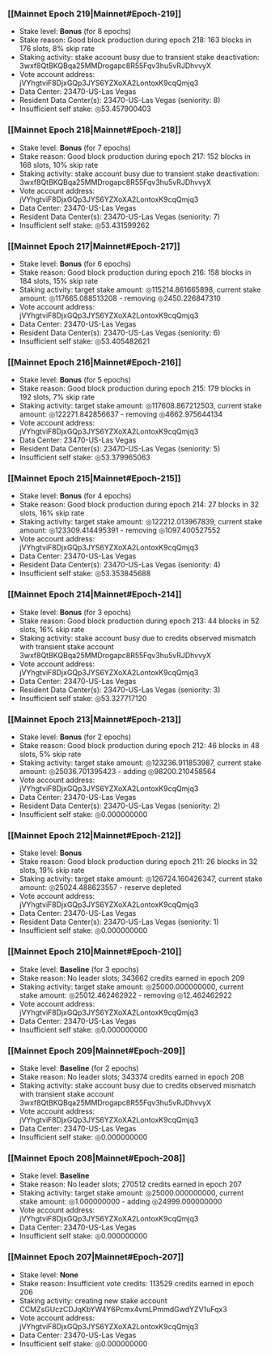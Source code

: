 ### [[Mainnet Epoch 219|Mainnet#Epoch-219]]
* Stake level: **Bonus** (for 8 epochs)
* Stake reason: Good block production during epoch 218: 163 blocks in 176 slots, 8% skip rate
* Staking activity: stake account busy due to transient stake deactivation: 3wxf8QtBKQBqa25MMDrogapc8R55Fqv3hu5vRJDhvvyX
* Vote account address: jVYhgtviF8DjxGQp3JYS6YZXoXA2LontoxK9cqQmjq3
* Data Center: 23470-US-Las Vegas
* Resident Data Center(s): 23470-US-Las Vegas (seniority: 8)
* Insufficient self stake: ◎53.457900403
### [[Mainnet Epoch 218|Mainnet#Epoch-218]]
* Stake level: **Bonus** (for 7 epochs)
* Stake reason: Good block production during epoch 217: 152 blocks in 168 slots, 10% skip rate
* Staking activity: stake account busy due to transient stake deactivation: 3wxf8QtBKQBqa25MMDrogapc8R55Fqv3hu5vRJDhvvyX
* Vote account address: jVYhgtviF8DjxGQp3JYS6YZXoXA2LontoxK9cqQmjq3
* Data Center: 23470-US-Las Vegas
* Resident Data Center(s): 23470-US-Las Vegas (seniority: 7)
* Insufficient self stake: ◎53.431599262
### [[Mainnet Epoch 217|Mainnet#Epoch-217]]
* Stake level: **Bonus** (for 6 epochs)
* Stake reason: Good block production during epoch 216: 158 blocks in 184 slots, 15% skip rate
* Staking activity: target stake amount: ◎115214.861665898, current stake amount: ◎117665.088513208 - removing ◎2450.226847310
* Vote account address: jVYhgtviF8DjxGQp3JYS6YZXoXA2LontoxK9cqQmjq3
* Data Center: 23470-US-Las Vegas
* Resident Data Center(s): 23470-US-Las Vegas (seniority: 6)
* Insufficient self stake: ◎53.405482621
### [[Mainnet Epoch 216|Mainnet#Epoch-216]]
* Stake level: **Bonus** (for 5 epochs)
* Stake reason: Good block production during epoch 215: 179 blocks in 192 slots, 7% skip rate
* Staking activity: target stake amount: ◎117608.867212503, current stake amount: ◎122271.842856637 - removing ◎4662.975644134
* Vote account address: jVYhgtviF8DjxGQp3JYS6YZXoXA2LontoxK9cqQmjq3
* Data Center: 23470-US-Las Vegas
* Resident Data Center(s): 23470-US-Las Vegas (seniority: 5)
* Insufficient self stake: ◎53.379965063
### [[Mainnet Epoch 215|Mainnet#Epoch-215]]
* Stake level: **Bonus** (for 4 epochs)
* Stake reason: Good block production during epoch 214: 27 blocks in 32 slots, 16% skip rate
* Staking activity: target stake amount: ◎122212.013967839, current stake amount: ◎123309.414495391 - removing ◎1097.400527552
* Vote account address: jVYhgtviF8DjxGQp3JYS6YZXoXA2LontoxK9cqQmjq3
* Data Center: 23470-US-Las Vegas
* Resident Data Center(s): 23470-US-Las Vegas (seniority: 4)
* Insufficient self stake: ◎53.353845688
### [[Mainnet Epoch 214|Mainnet#Epoch-214]]
* Stake level: **Bonus** (for 3 epochs)
* Stake reason: Good block production during epoch 213: 44 blocks in 52 slots, 16% skip rate
* Staking activity: stake account busy due to credits observed mismatch with transient stake account 3wxf8QtBKQBqa25MMDrogapc8R55Fqv3hu5vRJDhvvyX
* Vote account address: jVYhgtviF8DjxGQp3JYS6YZXoXA2LontoxK9cqQmjq3
* Data Center: 23470-US-Las Vegas
* Resident Data Center(s): 23470-US-Las Vegas (seniority: 3)
* Insufficient self stake: ◎53.327717120
### [[Mainnet Epoch 213|Mainnet#Epoch-213]]
* Stake level: **Bonus** (for 2 epochs)
* Stake reason: Good block production during epoch 212: 46 blocks in 48 slots, 5% skip rate
* Staking activity: target stake amount: ◎123236.911853987, current stake amount: ◎25036.701395423 - adding ◎98200.210458564
* Vote account address: jVYhgtviF8DjxGQp3JYS6YZXoXA2LontoxK9cqQmjq3
* Data Center: 23470-US-Las Vegas
* Resident Data Center(s): 23470-US-Las Vegas (seniority: 2)
* Insufficient self stake: ◎0.000000000
### [[Mainnet Epoch 212|Mainnet#Epoch-212]]
* Stake level: **Bonus**
* Stake reason: Good block production during epoch 211: 26 blocks in 32 slots, 19% skip rate
* Staking activity: target stake amount: ◎126724.160426347, current stake amount: ◎25024.488623557 - reserve depleted
* Vote account address: jVYhgtviF8DjxGQp3JYS6YZXoXA2LontoxK9cqQmjq3
* Data Center: 23470-US-Las Vegas
* Resident Data Center(s): 23470-US-Las Vegas (seniority: 1)
* Insufficient self stake: ◎0.000000000
### [[Mainnet Epoch 210|Mainnet#Epoch-210]]
* Stake level: **Baseline** (for 3 epochs)
* Stake reason: No leader slots; 343662 credits earned in epoch 209
* Staking activity: target stake amount: ◎25000.000000000, current stake amount: ◎25012.462462922 - removing ◎12.462462922
* Vote account address: jVYhgtviF8DjxGQp3JYS6YZXoXA2LontoxK9cqQmjq3
* Data Center: 23470-US-Las Vegas
* Insufficient self stake: ◎0.000000000
### [[Mainnet Epoch 209|Mainnet#Epoch-209]]
* Stake level: **Baseline** (for 2 epochs)
* Stake reason: No leader slots; 343374 credits earned in epoch 208
* Staking activity: stake account busy due to credits observed mismatch with transient stake account 3wxf8QtBKQBqa25MMDrogapc8R55Fqv3hu5vRJDhvvyX
* Vote account address: jVYhgtviF8DjxGQp3JYS6YZXoXA2LontoxK9cqQmjq3
* Data Center: 23470-US-Las Vegas
* Insufficient self stake: ◎0.000000000
### [[Mainnet Epoch 208|Mainnet#Epoch-208]]
* Stake level: **Baseline**
* Stake reason: No leader slots; 270512 credits earned in epoch 207
* Staking activity: target stake amount: ◎25000.000000000, current stake amount: ◎1.000000000 - adding ◎24999.000000000
* Vote account address: jVYhgtviF8DjxGQp3JYS6YZXoXA2LontoxK9cqQmjq3
* Data Center: 23470-US-Las Vegas
* Insufficient self stake: ◎0.000000000
### [[Mainnet Epoch 207|Mainnet#Epoch-207]]
* Stake level: **None**
* Stake reason: Insufficient vote credits: 113529 credits earned in epoch 206
* Staking activity: creating new stake account CCMZsGUczCDJqKbYW4Y6Pcmx4vmLPmmdGwdYZV1uFqx3
* Vote account address: jVYhgtviF8DjxGQp3JYS6YZXoXA2LontoxK9cqQmjq3
* Data Center: 23470-US-Las Vegas
* Insufficient self stake: ◎0.000000000